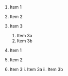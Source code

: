 1. Item 1
2. Item 2
3. Item 3
   1. Item 3a
   2. Item 3b
   
   
   
1. Item 1
2. Item 2
3. Item 3
    i. Item 3a
   ii. Item 3b 
